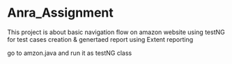 # Anra_Assignment

This project is about basic navigation flow on amazon website using testNG for test cases creation & genertaed report using Extent reporting

go to amzon.java and run it as testNG class
